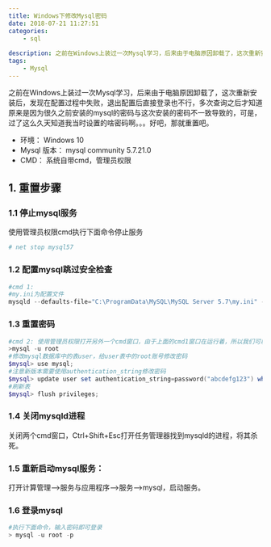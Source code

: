 ```yaml
---
title: Windows下修改Mysql密码
date: 2018-07-21 11:27:51
categories: 
	- sql
	
description: 之前在Windows上装过一次Mysql学习，后来由于电脑原因卸载了，这次重新安装后，发现在配置过程中失败，退出配置后直接登录也不行，多次查询之后才知道原来是因为很久之前安装的mysql的密码与这次安装的密码不一致导致的，可是，过了这么久天知道我当时设置的啥密码啊。。。好吧，那就重置吧。
tags:
    - Mysql
---
```


之前在Windows上装过一次Mysql学习，后来由于电脑原因卸载了，这次重新安装后，发现在配置过程中失败，退出配置后直接登录也不行，多次查询之后才知道原来是因为很久之前安装的mysql的密码与这次安装的密码不一致导致的，可是，过了这么久天知道我当时设置的啥密码啊。。。好吧，那就重置吧。

- 环境： Windows 10
- Mysql 版本： mysql community 5.7.21.0
- CMD： 系统自带cmd，管理员权限

## 1. 重置步骤

### 1.1 停止mysql服务

使用管理员权限cmd执行下面命令停止服务

```powershell
# net stop mysql57
```

### 1.2 配置mysql跳过安全检查

```powershell
#cmd 1:
#my.ini为配置文件
mysqld --defaults-file="C:\ProgramData\MySQL\MySQL Server 5.7\my.ini" --console --skip-grant-tables
```

### 1.3 重置密码

```powershell
#cmd 2: 使用管理员权限打开另外一个cmd窗口，由于上面的cmd1窗口在运行着，所以我们可以不用输入密码进行登录
>mysql -u root
#修改mysql数据库中的表user，给user表中的root账号修改密码
$mysql> use mysql;
#注意新版本需要使用authentication_string修改密码
$mysql> update user set authentication_string=password("abcdefg123") where user='root';
#刷新表
$mysql> flush privileges;
```

### 1.4 关闭mysqld进程

关闭两个cmd窗口，Ctrl+Shift+Esc打开任务管理器找到mysqld的进程，将其杀死。

### 1.5 重新启动mysql服务： 

打开计算管理——>服务与应用程序—->服务—>mysql，启动服务。

### 1.6 登录mysql

```powershell
#执行下面命令，输入密码即可登录
> mysql -u root -p
```
